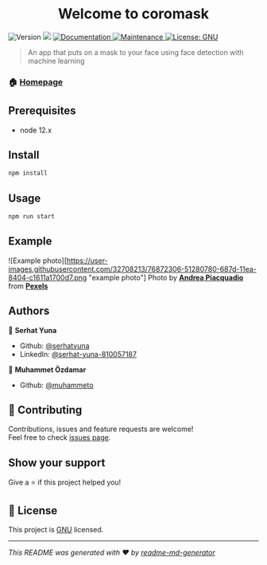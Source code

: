 <h1 align="center">Welcome to coromask</h1>
<p>
  <img alt="Version" src="https://img.shields.io/badge/version-0.3.0-blue.svg?cacheSeconds=2592000" />
  <img src="https://img.shields.io/badge/node-12.x-blue.svg" />
  <a href="https://github.com/serhatyuna/coromask#readme" target="_blank">
    <img alt="Documentation" src="https://img.shields.io/badge/documentation-yes-brightgreen.svg" />
  </a>
  <a href="https://github.com/heroku/node-js-getting-started/graphs/commit-activity" target="_blank">
    <img alt="Maintenance" src="https://img.shields.io/badge/Maintained%3F-yes-green.svg" />
  </a>
  <a href="https://github.com/serhatyuna/coromask/blob/master/LICENSE" target="_blank">
    <img alt="License: GNU" src="https://img.shields.io/github/license/serhatyuna/coromask" />
  </a>
</p>

> An app that puts on a mask to your face using face detection with machine learning

### 🏠 [Homepage](https://coromask.herokuapp.com)

## Prerequisites

- node 12.x

## Install

```sh
npm install
```

## Usage

```sh
npm run start
```

## Example

![Example photo][https://user-images.githubusercontent.com/32708213/76872306-51280780-687d-11ea-8404-c1611a1700d7.png "example photo"]
Photo by **[Andrea Piacquadio](https://www.pexels.com/@olly?utm_content=attributionCopyText&utm_medium=referral&utm_source=pexels)** from **[Pexels](https://www.pexels.com/photo/woman-in-pink-and-white-plaid-shirt-3934282/?utm_content=attributionCopyText&utm_medium=referral&utm_source=pexels)**

## Authors

👤 **Serhat Yuna**

- Github: [@serhatyuna](https://github.com/serhatyuna)
- LinkedIn: [@serhat-yuna-810057187](https://linkedin.com/in/serhat-yuna-810057187)

👤 **Muhammet Özdamar**

- Github: [@muhammeto](https://github.com/muhammeto)

## 🤝 Contributing

Contributions, issues and feature requests are welcome!<br />Feel free to check [issues page](https://github.com/serhatyuna/coromask/issues).

## Show your support

Give a ⭐️ if this project helped you!

## 📝 License

This project is [GNU](https://github.com/serhatyuna/coromask/blob/master/LICENSE) licensed.

---

_This README was generated with ❤️ by [readme-md-generator](https://github.com/kefranabg/readme-md-generator)_
